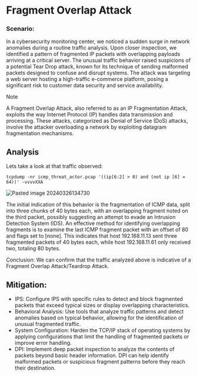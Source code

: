 # Fragment Overlap Attack

### Scenario:
In a cybersecurity monitoring center, we noticed a sudden surge in network anomalies during a routine traffic analysis. Upon closer inspection, we identified a pattern of fragmented IP packets with overlapping payloads arriving at a critical server. The unusual traffic behavior raised suspicions of a potential Tear Drop attack, known for its technique of sending malformed packets designed to confuse and disrupt systems. The attack was targeting a web server hosting a high-traffic e-commerce platform, posing a significant risk to customer data security and service availability. 

> [!NOTE]  
> A Fragment Overlap Attack, also referred to as an IP Fragmentation Attack, exploits the way Internet Protocol (IP) handles data transmission and processing. These attacks, categorized as Denial of Service (DoS) attacks, involve the attacker overloading a network by exploiting datagram fragmentation mechanisms.

## Analysis

Lets take a look at that traffic observed:

```
tcpdump -nr icmp_threat_actor.pcap '((ip[6:2] > 0) and (not ip [6] = 64))' -vvvvXXA
```

![Pasted image 20240326134730](https://github.com/lm3nitro/Projects/assets/55665256/6744eff6-3ab6-4a42-bc39-259cd6a5a86b)

The initial indication of this behavior is the fragmentation of ICMP data, split into three chunks of 40 bytes each, with an overlapping fragment noted on the third packet, possibly suggesting an attempt to evade an Intrusion Detection System (IDS). An effective method for identifying overlapping fragments is to examine the last ICMP fragment packet with an offset of 80 and flags set to [none]. This indicates that host 192.168.11.13 sent three fragmented packets of 40 bytes each, while host 192.168.11.61 only received two, totaling 80 bytes.

Conclusion: We can confirm that the traffic analyzed above is indicative of a Fragment Overlap Attack/Teardrop Attack.

## Mitigation:

+ IPS: Configure IPS with specific rules to detect and block fragmented packets that exceed typical sizes or display overlapping characteristics.
+ Behavioral Analysis: Use tools that analyze traffic patterns and detect anomalies based on typical behavior, allowing for the identification of unusual fragmented traffic.
+ System Configuration: Harden the TCP/IP stack of operating systems by applying configurations that limit the handling of fragmented packets or improve error handling.
+ DPI: Implement deep packet inspection to analyze the contents of packets beyond basic header information. DPI can help identify malformed packets or suspicious fragment patterns before they reach their destination.
